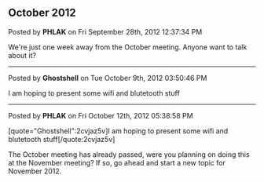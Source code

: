 ## October 2012
Posted by **PHLAK** on Fri September 28th, 2012 12:37:34 PM

We're just one week away from the October meeting.  Anyone want to talk about it?

--------------------------------------------------------------------------------

Posted by **Ghostshell** on Tue October 9th, 2012 03:50:46 PM

I am hoping to present some wifi and blutetooth stuff

--------------------------------------------------------------------------------

Posted by **PHLAK** on Fri October 12th, 2012 05:38:58 PM

[quote=&quot;Ghostshell&quot;:2cvjaz5v]I am hoping to present some wifi and blutetooth stuff[/quote:2cvjaz5v]

The October meeting has already passed, were you planning on doing this at the November meeting?  If so, go ahead and start a new topic for November 2012.
